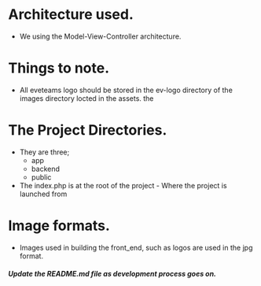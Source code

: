 # Architecture used.
* We using the Model-View-Controller architecture.
# Things to note.
* All eveteams logo should be stored in the ev-logo directory of the  images directory locted in the assets.
the 

# The Project Directories.
* They are three; 
    - app
    - backend
    - public
* The index.php is at the root of the project - Where the project is launched from

# Image formats.
- Images used in building the front_end, such as logos are used in the jpg format.


##### Update the README.md file as development process goes on.




